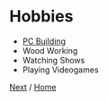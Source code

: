 # Hobbies


- [PC Building](https://en.wikipedia.org/wiki/Homebuilt_computer)
- Wood Working
- Watching Shows 
- Playing Videogames

[Next](shows.md) / [Home](README.md)

